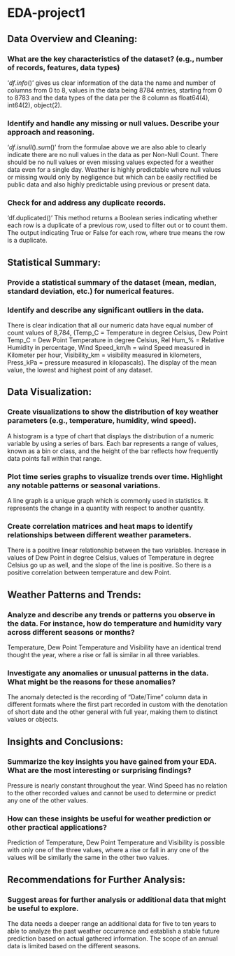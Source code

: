 # EDA-project1
## Data Overview and Cleaning:
### What are the key characteristics of the dataset? (e.g., number of records, features, data types)
$‘df.info()’$ gives us clear information of the data the name and number of columns from 0 to 8, values in the data being 8784 entries,  starting from 0 to 8783  and the data types of the data per the 8 column as float64(4), int64(2), object(2).
### Identify and handle any missing or null values. Describe your approach and reasoning.
$‘df.isnull().sum()’$ from the formulae above we are also able to clearly indicate there are no null values in the data as per Non-Null Count. There should be no null values or even missing values expected for a weather data even for a single day. Weather is highly predictable where null values or missing would only by negligence but which can be easily rectified be public data and also highly predictable using previous or present data.  
### Check for and address any duplicate records.
‘df.duplicated()’ This method returns a Boolean series indicating whether each row is a duplicate of a previous row, used to filter out or to count them. The output indicating True or False for each row, where true means the row is a duplicate.
## Statistical Summary:
### Provide a statistical summary of the dataset (mean, median, standard deviation, etc.) for numerical features.
### Identify and describe any significant outliers in the data.
There is clear indication that all our numeric data have equal number of count values of 8,784, (Temp_C = Temperature in degree Celsius, Dew Point Temp_C = Dew Point Temperature in degree Celsius, Rel Hum_% = Relative Humidity in percentage, Wind Speed_km/h = wind Speed measured in Kilometer per hour, Visibility_km = visibility measured in kilometers, Press_kPa = pressure measured in kilopascals). The display of the mean value, the lowest and highest point of any dataset.   
## Data Visualization:
### Create visualizations to show the distribution of key weather parameters (e.g., temperature, humidity, wind speed).
A histogram is a type of chart that displays the distribution of a numeric variable by using a series of bars. Each bar represents a range of values, known as a bin or class, and the height of the bar reflects how frequently data points fall within that range.
### Plot time series graphs to visualize trends over time. Highlight any notable patterns or seasonal variations.
A line graph is a unique graph which is commonly used in statistics. It represents the change in a quantity with respect to another quantity.
### Create correlation matrices and heat maps to identify relationships between different weather parameters.
There is a positive linear relationship between the two variables. Increase in values of Dew Point in degree Celsius, values of Temperature in degree Celsius go up as well, and the slope of the line is positive. So there is a positive correlation between temperature and dew Point.
## Weather Patterns and Trends:
### Analyze and describe any trends or patterns you observe in the data. For instance, how do temperature and humidity vary across different seasons or months?
Temperature, Dew Point Temperature and Visibility have an identical trend thought the year, where a rise or fall is similar in all three variables. 
### Investigate any anomalies or unusual patterns in the data. What might be the reasons for these anomalies?
The anomaly detected is the recording of “Date/Time” column data in different formats where the first part recorded in custom with the denotation of short date and the other general with full year, making them to distinct values or objects.   
## Insights and Conclusions:
### Summarize the key insights you have gained from your EDA. What are the most interesting or surprising findings?
Pressure is nearly constant throughout the year.
Wind Speed has no relation to the other recorded values and cannot be used to determine or predict any one of the other values.
### How can these insights be useful for weather prediction or other practical applications?
Prediction of Temperature, Dew Point Temperature and Visibility is possible with only one of the three values, where a rise or fall in any one of the values will be similarly the same in the other two values.   
## Recommendations for Further Analysis:
### Suggest areas for further analysis or additional data that might be useful to explore.
The data needs a deeper range an additional data for five to ten years to able to analyze the past weather occurrence and establish a stable future prediction based on actual gathered information. The scope of an annual data is limited based on the different seasons.
